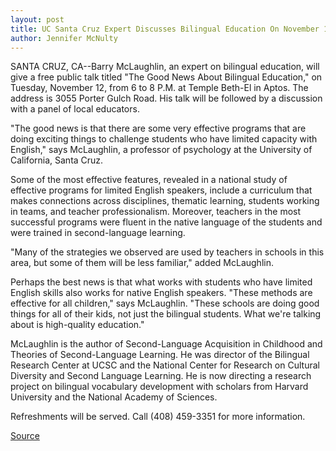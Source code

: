 ```yaml
---
layout: post
title: UC Santa Cruz Expert Discusses Bilingual Education On November 12
author: Jennifer McNulty
---
```


SANTA CRUZ, CA--Barry McLaughlin, an expert on bilingual education, will  give a free public talk titled "The Good News About Bilingual Education," on  Tuesday, November 12, from 6 to 8 P.M. at Temple Beth-El in Aptos. The  address is 3055 Porter Gulch Road. His talk will be followed by a discussion  with a panel of local educators.

"The good news is that there are some very effective programs that  are doing exciting things to challenge students who have limited capacity  with English," says McLaughlin, a professor of psychology at the University  of California, Santa Cruz.

Some of the most effective features, revealed in a national study of  effective programs for limited English speakers, include a curriculum that  makes connections across disciplines, thematic learning, students working in teams, and teacher professionalism. Moreover,  teachers in the most successful programs were fluent in the native language  of the students and were trained in second-language learning.

"Many of the strategies we observed are used by teachers in schools in  this area, but some of them will be less familiar," added McLaughlin.

Perhaps the best news is that what works with students who have  limited English skills also works for native English speakers. "These  methods are effective for all children," says McLaughlin. "These schools are  doing good things for all of their kids, not just the bilingual students. What  we're talking about is high-quality education."

McLaughlin is the author of Second-Language Acquisition in Childhood  and Theories of Second-Language Learning. He was director of the Bilingual  Research Center at UCSC and the National Center for Research on Cultural  Diversity and Second Language Learning. He is now directing a research  project on bilingual vocabulary development with scholars from Harvard  University and the National Academy of Sciences.

Refreshments will be served. Call (408) 459-3351 for more  information.

[Source](http://www1.ucsc.edu/news_events/press_releases/archive/96-97/10-96/103196-UCSC_expert_discuss.html "Permalink to 103196-UCSC_expert_discuss")